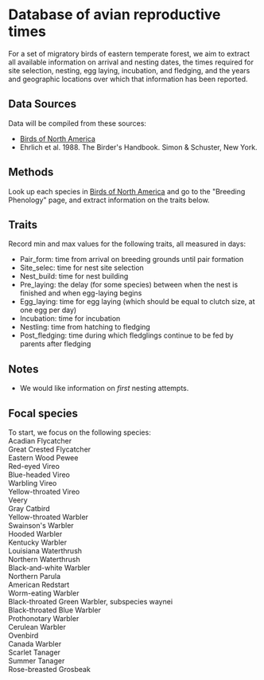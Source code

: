 # Database of avian reproductive times
For a set of migratory birds of eastern temperate forest, we aim to extract all available information on arrival and nesting dates, the times required for site selection, nesting, egg laying, incubation, and fledging, and the years and geographic locations over which that information has been reported.

## Data Sources
Data will be compiled from these sources:
* [Birds of North America](https://birdsna.org)
* Ehrlich et al. 1988. The Birder's Handbook. Simon & Schuster, New York.

## Methods
Look up each species in [Birds of North America](https://birdsna.org) and go to the "Breeding Phenology" page, and 
extract information on the traits below.

## Traits
Record min and max values for the following traits, all measured in days:
* Pair_form: time from arrival on breeding grounds until pair formation
* Site_selec: time for nest site selection
* Nest_build: time for nest building
* Pre_laying: the delay (for some species) between when the nest is finished and when egg-laying begins
* Egg_laying: time for egg laying (which should be equal to clutch size, at one egg per day)
* Incubation: time for incubation
* Nestling: time from hatching to fledging
* Post_fledging: time during which fledglings continue to be fed by parents after fledging


## Notes
* We would like information on _first_ nesting attempts.

## Focal species
To start, we focus on the following species:  
Acadian Flycatcher  
Great Crested Flycatcher  
Eastern Wood Pewee  
Red-eyed Vireo  
Blue-headed Vireo  
Warbling Vireo  
Yellow-throated Vireo  
Veery  
Gray Catbird  
Yellow-throated Warbler  
Swainson's Warbler  
Hooded Warbler  
Kentucky Warbler  
Louisiana Waterthrush  
Northern Waterthrush  
Black-and-white Warbler  
Northern Parula  
American Redstart  
Worm-eating Warbler  
Black-throated Green Warbler, subspecies waynei  
Black-throated Blue Warbler  
Prothonotary Warbler  
Cerulean Warbler  
Ovenbird  
Canada Warbler  
Scarlet Tanager  
Summer Tanager  
Rose-breasted Grosbeak  

##
